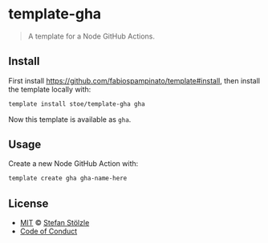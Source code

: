 # template-gha

> A template for a Node GitHub Actions.

## Install

First install https://github.com/fabiospampinato/template#install, then install the template locally with:

```sh
template install stoe/template-gha gha
```

Now this template is available as `gha`.

## Usage

Create a new Node GitHub Action with:

```sh
template create gha gha-name-here
```

## License

- [MIT](./license) © [Stefan Stölzle](https://github.com/stoe)
- [Code of Conduct](./.github/code_of_conduct.md)
